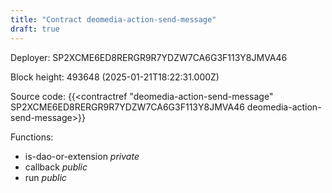 ```yaml
---
title: "Contract deomedia-action-send-message"
draft: true
---
```

Deployer: SP2XCME6ED8RERGR9R7YDZW7CA6G3F113Y8JMVA46


 



Block height: 493648 (2025-01-21T18:22:31.000Z)

Source code: {{<contractref "deomedia-action-send-message" SP2XCME6ED8RERGR9R7YDZW7CA6G3F113Y8JMVA46 deomedia-action-send-message>}}

Functions:

* is-dao-or-extension _private_
* callback _public_
* run _public_

